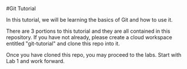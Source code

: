 #Git Tutorial

In this tutorial, we will be learning the basics of Git and how to use it. 

There are 3 portions to this tutorial and they are all contained in this repository. If you have not already, please create a cloud workspace entitled "git-tutorial" and clone this repo into it.

Once you have cloned this repo, you may proceed to the labs. Start with Lab 1 and work forward. 

